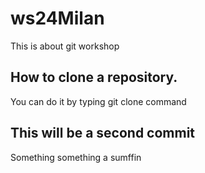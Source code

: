 # ws24Milan
This is about git workshop

## How to clone a repository. 
You can do it by typing git clone command

## This will be a second commit

Something something a sumffin

